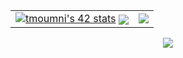 <!---
- 👋 Hi, I’m @moumnitaha
- 👀 I’m interested in ...
- 🌱 I’m currently learning ...
- 💞️ I’m looking to collaborate on ...
- 📫 How to reach me ...
--->
<!---
moumnitaha/moumnitaha is a ✨ special ✨ repository because its `README.md` (this file) appears on your GitHub profile.
You can click the Preview link to take a look at your changes.
--->
<table>
  <td>
    <a href="https://github.com/oakoudad/badge42"><img src="https://badge.mediaplus.ma/black/tmoumni" alt="tmoumni's 42 stats" /></a>
    <a href="https://github.com/moumnitaha?tab=repositories">
      <img align="center" src="https://github-readme-stats.vercel.app/api/top-langs/?username=moumnitaha&theme=light"/>
    </a>
  </td>
  <td>
<a href="https://github.com/moumnitaha?tab=repositories">
 <img align="center" src="https://github-readme-stats.vercel.app/api?username=moumnitaha&line_height=40&show_icons=true&theme=light">
</a>
  </td>
</table>
    


<p align="center">
  <a href="https://github.com/wervlad">
    <img src="https://komarev.com/ghpvc/?username=moumnitahae&style=flat)" />
  </a>
</p>
